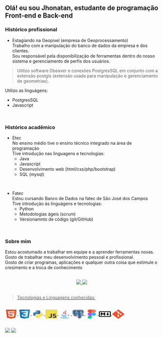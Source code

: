 ## Olá! eu sou Jhonatan, estudante de programação Front-end e Back-end

### Histórico profissional
- Estagiando na Geopixel (empresa de Geoprocessamento) <br>
Trabalho com a manipulação do banco de dados da empresa e dos clientes.<br>
Sou responsável pela disponibilização de ferramentas dentro do nosso sistema e gerenciamento de perfis dos usuários.<br>
> Utilizo software Dbeaver e conexões PostgresSQL em conjunto com a extensão postgis (extensão usada para manipulação e gerenciamento de geometrias).<br>

Utilizo as linguágens:<br>
  * PostgresSQL
  * Javascript
  
<br>

### Histórico acadêmico
- Etec <br>
No ensino médio tive o ensino técnico integrado na área de programação<br>
Tive introdução nas linguagens e tecnologias:<br>
  * Java 
  * Javascript
  * Desenvolvimento web (html/css/php/bootstrap)
  * SQL (mysql)
<br>

* Fatec <br>
Estou cursando Banco de Dados na fatec de São José dos Campos <br>
Tive introdução às linguágens e tecnologias:<br>
  * Python
  * Metodologias ágeis (scrum)
  * Versionamnto de código (git/GitHub)
<br>


### Sobre mim

Estou acostumado a trabalhar em equipe e a aprender ferramentas novas.<br>
Gosto de trabalhar meu desenvolvimento pessoal e profissional.<br>
Gosto de criar programas, aplicações e qualquer outra coisa que estimule o cresimento e a troca de conhecimento<br>
<br>

<div align="center">
  <a href="https://github.com/JhonatanLop">
  <img height="180em" src="https://github-readme-stats.vercel.app/api?username=JhonatanLop&show_icons=true&theme=dark&include_all_commits=true&count_private=true"/>
  <img height="180em" src="https://github-readme-stats.vercel.app/api/top-langs/?username=JhonatanLop&layout=compact&langs_count=7&theme=dark"/>
</div>
<br>
  
  > Tecnologias e Linguagens conhecidas:
<div style="display: inline_block"><br>
  <img align="center" alt="jhow-HTML" height="30" width="40" src="https://raw.githubusercontent.com/devicons/devicon/master/icons/html5/html5-original.svg">
  <img align="center" alt="jhow-CSS" height="30" width="40" src="https://raw.githubusercontent.com/devicons/devicon/master/icons/css3/css3-original.svg">
  <img align="center" alt="jhow-Python" height="30" width="40" src="https://raw.githubusercontent.com/devicons/devicon/master/icons/python/python-original.svg">
  <img align="center" alt="jhow-Javascript" height="30" width="40" src="https://github.com/devicons/devicon/blob/master/icons/javascript/javascript-original.svg">
  <img align="center" alt="jhow-Java" height="30" width="40" src="https://github.com/devicons/devicon/blob/master/icons/java/java-original.svg">
  <img align="center" alt="jhow-Postgres" height="30" width="40" src="https://github.com/devicons/devicon/blob/master/icons/postgresql/postgresql-original.svg">
  <img align="center" alt="jhow-Figma" height="30" width="40" src="https://github.com/devicons/devicon/blob/master/icons/figma/figma-original.svg">
  <img align="center" alt="jhow-Markdown" height="30" width="40" src="https://github.com/devicons/devicon/blob/master/icons/markdown/markdown-original.svg">
  <img align="center" alt="jhow-Git" height="30" width="40" src="https://github.com/devicons/devicon/blob/master/icons/git/git-original.svg">
</div>

##

<div> 
  <a href="https://instagram.com/jhonatan_lopes_lmao" target="_blank"><img src="https://img.shields.io/badge/-Instagram-%23E4405F?style=for-the-badge&logo=instagram&logoColor=white" target="_blank"></a>
  <a href = "mailto:jhooliveira.lopes@gmail.com"><img src="https://img.shields.io/badge/-Gmail-%23333?style=for-the-badge&logo=gmail&logoColor=white" target="_blank"></a>
</div>
